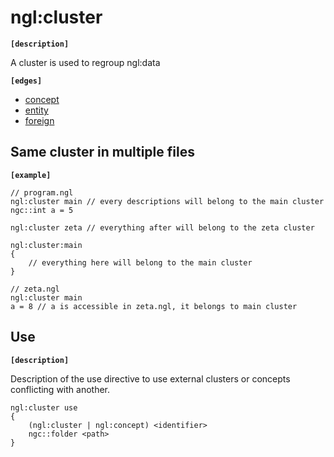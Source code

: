 # ngl:cluster

__`[description]`__

A cluster is used to regroup ngl:data

__`[edges]`__

- [concept](cluster/concept.md)
- [entity](cluster/entity.md)
- [foreign](ecosystem/foreign.md)


## Same cluster in multiple files

__`[example]`__

```
// program.ngl
ngl:cluster main // every descriptions will belong to the main cluster
ngc::int a = 5

ngl:cluster zeta // everything after will belong to the zeta cluster

ngl:cluster:main
{
    // everything here will belong to the main cluster
}

// zeta.ngl
ngl:cluster main
a = 8 // a is accessible in zeta.ngl, it belongs to main cluster
```

## Use

__`[description]`__

Description of the use directive to use external clusters or concepts conflicting with another.

```ngl
ngl:cluster use
{
    (ngl:cluster | ngl:concept) <identifier>
    ngc::folder <path>
}
```